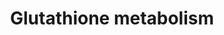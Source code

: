 ---
annotations:
- type: Pathway Ontology
  value: glutathione metabolic pathway
authors:
- Mkutmon
- Egonw
- DeSl
- MaintBot
description: ''
last-edited: 2019-09-17
organisms:
- Bos taurus
redirect_from:
- /index.php/Pathway:WP3207
- /instance/WP3207
schema-jsonld:
- '@context': https://schema.org/
  '@id': https://wikipathways.github.io/pathways/WP3207.html
  '@type': Dataset
  creator:
    '@type': Organization
    name: WikiPathways
  description: ''
  keywords:
  - GPX4
  - GSTT1
  - GPX1
  - L-Cysteine
  - 3.5.1.78
  - 1.8.4.2
  - 2.8.1.3
  - 3.4.11.4
  - L-Glutamate
  - NADPH
  - R-S-Alanylglycine
  - GPX2
  - GSR
  - GSTA1
  - 1.5.4.1
  - 1.11.1.12
  - Acetyl-CoA
  - 1.8.4.4
  - GCLM
  - 1.8.5.1
  - 2.3.2.4
  - Bis-g-glutamylcystine
  - 1.8.4.3
  - G6PD
  - g-L-Glutamyl-L-cysteine
  - Glycine
  - 6.3.1.8
  - GSTM1
  - 2.3.1.80
  - Glutamylcysteinyl-glycylspermidine
  - Cysteinyl-glycine
  - GCLC
  - GSS
  - L-Amino acid
  - 1.8.1.13
  - 1.8.4.7
  - GSTA2
  - 5-Oxoproline
  - OPLAH
  - GPX3
  - 1.8.4.1
  - R-S-Glutathione
  - NADP+
  - GGT1
  - R-S-Alanine
  - 1.8.3.3
  - ANPEP
  - (5-L-Glutamyl)-L-amino acid
  - Oxidized glutathione
  - R-S-Mercapturonate
  - IDH1
  - 1.1.1.43
  - Glutathione (reduced)
  - GGT5
  - GSTM2
  license: CC0
  name: Glutathione metabolism
seo: CreativeWork
title: Glutathione metabolism
wpid: WP3207
---